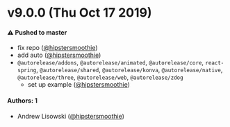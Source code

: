 # v9.0.0 (Thu Oct 17 2019)

#### ⚠️  Pushed to master

- fix repo  ([@hipstersmoothie](https://github.com/hipstersmoothie))
- add auto  ([@hipstersmoothie](https://github.com/hipstersmoothie))
- `@autorelease/addons`, `@autorelease/animated`, `@autorelease/core`, `react-spring`, `@autorelease/shared`, `@autorelease/konva`, `@autorelease/native`, `@autorelease/three`, `@autorelease/web`, `@autorelease/zdog`
  - set up example  ([@hipstersmoothie](https://github.com/hipstersmoothie))

#### Authors: 1

- Andrew Lisowski ([@hipstersmoothie](https://github.com/hipstersmoothie))